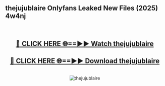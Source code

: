 <h2>thejujublaire Onlyfans Leaked New Files (2025) 4w4nj</h2>
<br>
<div align="center">
<h2><a href="https://mediafiles.top/thejujublaire&ref=git" rel="nofollow">🔴 CLICK HERE 🌐==►► Watch thejujublaire</a></h2>
<h2><a href="https://mediafiles.top/thejujublaire&ref=git" rel="nofollow">🔴 CLICK HERE 🌐==►► Download thejujublaire</a></h2>
<br>
<a href="https://mediafiles.top/thejujublaire&ref=git" rel="nofollow" data-target="animated-image.originalLink"><img src="https://i.ibb.co.com/xMMVF88/686577567.gif" alt="thejujublaire" style="max-width: 100%; display: inline-block;" data-target="animated-image.originalImage"></a>
</div>
<br>
<br>